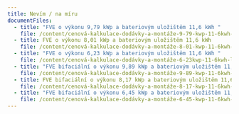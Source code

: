 ```yaml
---
title: Nevím / na míru
documentFiles:
  - title: "FVE o výkonu 9,79 kWp a bateriovým uložištěm 11,6 kWh "
    file: /content/cenová-kalkulace-dodávky-a-montáže-9-79-kwp-11-6kwh-leden-2024.pdf
  - title: FVE o výkonu 8,01 kWp a bateriovým uložištěm 11,6 kWh
    file: /content/cenová-kalkulace-dodávky-a-montáže-8-01-kwp-11-6kwh-leden-2024.pdf
  - title: "FVE o výkonu 6,23 kWp a bateriovým uložištěm 11,6 kWh "
    file: /content/cenová-kalkulace-dodávky-a-montáže-6-23kwp-11-6kwh-leden-2024.pdf
  - title: "FVE bifaciální o výkonu 9,89 kWp a bateriovým uložištěm 11,6 kWh "
    file: /content/cenová-kalkulace-dodávky-a-montáže-9-89-kwp-11-6kwh-leden-2024.pdf
  - title: FVE bifaciální o výkonu 8,17 kWp a bateriovým uložištěm 11,6 kWh
    file: /content/cenová-kalkulace-dodávky-a-montáže-8-17-kwp-11-6kwh-leden-2024.pdf
  - title: "FVE bifaciální o výkonu 6,45 kWp a bateriovým uložištěm 11,6 kWh "
    file: /content/cenová-kalkulace-dodávky-a-montáže-6-45-kwp-11-6kwh-leden-2024.pdf
---
```


